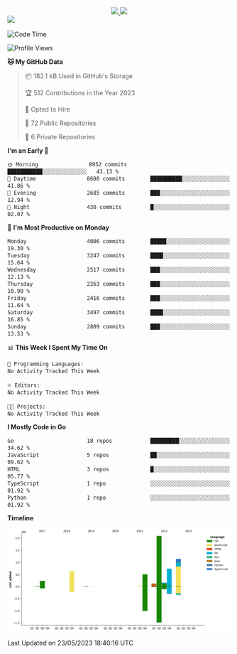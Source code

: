 <div align="center">
  <a href="https://github.com/arielsrv">
    <img height="180em" src="https://github-readme-stats.vercel.app/api?username=arielsrv&show_icons=true&theme=radical&include_all_commits=true&count_private=true"/>
    <img height="180em" src="https://github-readme-stats.vercel.app/api/top-langs/?username=arielsrv&layout=compact&langs_count=10&theme=radical"/>
 </a>
</div>

<div>
  <a href="https://www.linkedin.com/in/arielpineiro/" target="_blank">
    <img src="https://img.shields.io/badge/-LinkedIn-%230077B5?style=for-the-badge&logo=linkedin&logoColor=white" target="_blank">
  </a>
</div>

<!--START_SECTION:waka-->
![Code Time](http://img.shields.io/badge/Code%20Time-0%20secs-blue)

![Profile Views](http://img.shields.io/badge/Profile%20Views-0-blue)

**🐱 My GitHub Data** 

> 📦 182.1 kB Used in GitHub's Storage 
 > 
> 🏆 512 Contributions in the Year 2023
 > 
> 💼 Opted to Hire
 > 
> 📜 72 Public Repositories 
 > 
> 🔑 6 Private Repositories 
 > 
**I'm an Early 🐤** 

```text
🌞 Morning                8952 commits        ███████████░░░░░░░░░░░░░░   43.13 % 
🌆 Daytime                8688 commits        ██████████░░░░░░░░░░░░░░░   41.86 % 
🌃 Evening                2685 commits        ███░░░░░░░░░░░░░░░░░░░░░░   12.94 % 
🌙 Night                  430 commits         █░░░░░░░░░░░░░░░░░░░░░░░░   02.07 % 
```
📅 **I'm Most Productive on Monday** 

```text
Monday                   4006 commits        █████░░░░░░░░░░░░░░░░░░░░   19.30 % 
Tuesday                  3247 commits        ████░░░░░░░░░░░░░░░░░░░░░   15.64 % 
Wednesday                2517 commits        ███░░░░░░░░░░░░░░░░░░░░░░   12.13 % 
Thursday                 2263 commits        ███░░░░░░░░░░░░░░░░░░░░░░   10.90 % 
Friday                   2416 commits        ███░░░░░░░░░░░░░░░░░░░░░░   11.64 % 
Saturday                 3497 commits        ████░░░░░░░░░░░░░░░░░░░░░   16.85 % 
Sunday                   2809 commits        ███░░░░░░░░░░░░░░░░░░░░░░   13.53 % 
```


📊 **This Week I Spent My Time On** 

```text
💬 Programming Languages: 
No Activity Tracked This Week

🔥 Editors: 
No Activity Tracked This Week

🐱‍💻 Projects: 
No Activity Tracked This Week
```

**I Mostly Code in Go** 

```text
Go                       18 repos            █████████░░░░░░░░░░░░░░░░   34.62 % 
JavaScript               5 repos             ██░░░░░░░░░░░░░░░░░░░░░░░   09.62 % 
HTML                     3 repos             █░░░░░░░░░░░░░░░░░░░░░░░░   05.77 % 
TypeScript               1 repo              ░░░░░░░░░░░░░░░░░░░░░░░░░   01.92 % 
Python                   1 repo              ░░░░░░░░░░░░░░░░░░░░░░░░░   01.92 % 
```



**Timeline**

![Lines of Code chart](https://raw.githubusercontent.com/arielsrv/arielsrv/main/assets/bar_graph.png)


 Last Updated on 23/05/2023 18:40:16 UTC
<!--END_SECTION:waka-->
